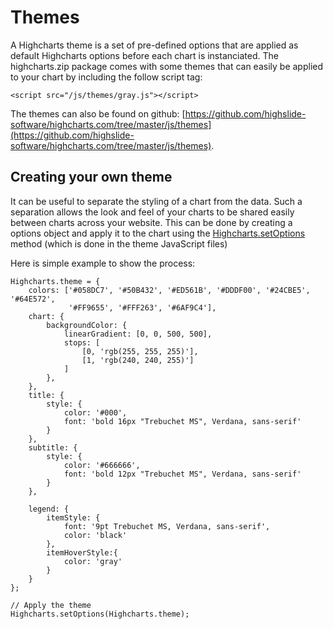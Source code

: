 Themes
======

A Highcharts theme is a set of pre-defined options that are applied as default Highcharts options before each chart is instanciated. The highcharts.zip package comes with some themes that can easily be applied to your chart by including the follow script tag:

    
    <script src="/js/themes/gray.js"></script>

The themes can also be found on github: [https://github.com/highslide-software/highcharts.com/tree/master/js/themes](https://github.com/highslide-software/highcharts.com/tree/master/js/themes).

Creating your own theme
-----------------------

It can be useful to separate the styling of a chart from the data. Such a separation allows the look and feel of your charts to be shared easily between charts across your website. This can be done by creating a options object and apply it to the chart using the [Highcharts.setOptions](http://api.highcharts.com/highcharts#Highcharts.setOptions()) method (which is done in the theme JavaScript files)

Here is simple example to show the process:

    
    Highcharts.theme = {
        colors: ['#058DC7', '#50B432', '#ED561B', '#DDDF00', '#24CBE5', '#64E572',   
                 '#FF9655', '#FFF263', '#6AF9C4'],
        chart: {
            backgroundColor: {
                linearGradient: [0, 0, 500, 500],
                stops: [
                    [0, 'rgb(255, 255, 255)'],
                    [1, 'rgb(240, 240, 255)']
                ]
            },
        },
        title: {
            style: {
                color: '#000',
                font: 'bold 16px "Trebuchet MS", Verdana, sans-serif'
            }
        },
        subtitle: {
            style: {
                color: '#666666',
                font: 'bold 12px "Trebuchet MS", Verdana, sans-serif'
            }
        },
    
        legend: {
            itemStyle: {
                font: '9pt Trebuchet MS, Verdana, sans-serif',
                color: 'black'
            },
            itemHoverStyle:{
                color: 'gray'
            }   
        }
    };
    
    // Apply the theme
    Highcharts.setOptions(Highcharts.theme);